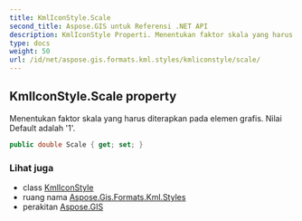 ```yaml
---
title: KmlIconStyle.Scale
second_title: Aspose.GIS untuk Referensi .NET API
description: KmlIconStyle Properti. Menentukan faktor skala yang harus diterapkan pada elemen grafis. Nilai Default adalah 1.
type: docs
weight: 50
url: /id/net/aspose.gis.formats.kml.styles/kmliconstyle/scale/
---
```

## KmlIconStyle.Scale property

Menentukan faktor skala yang harus diterapkan pada elemen grafis. Nilai Default adalah '1'.

```csharp
public double Scale { get; set; }
```

### Lihat juga

* class [KmlIconStyle](../)
* ruang nama [Aspose.Gis.Formats.Kml.Styles](../../kmliconstyle/)
* perakitan [Aspose.GIS](../../../)


